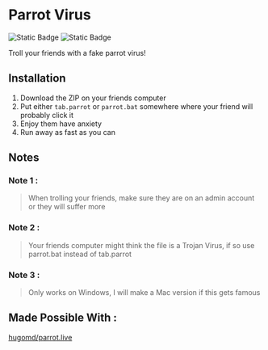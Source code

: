 # Parrot Virus
![Static Badge](https://img.shields.io/badge/Troll-Your%20Friends-blue)
![Static Badge](https://img.shields.io/badge/Troll-Your%20Coworkers-purple)
<object data="https://img.shields.io/badge/Made%20Possible%20by-parrot.live-blue?link=https://github.com/hugomd/parrot.live">

Troll your friends with a fake parrot virus!

## Installation
1. Download the ZIP on your friends computer
2. Put either `tab.parrot` or `parrot.bat` somewhere where your friend will probably click it
3. Enjoy them have anxiety
4. Run away as fast as you can

## Notes
### Note 1 : 
> When trolling your friends,
> make sure they are on an admin account
> or they will suffer more

### Note 2 : 
> Your friends computer might think the file is a Trojan Virus, 
> if so use parrot.bat instead of tab.parrot

### Note 3 : 
> Only works on Windows, I will make a Mac version if this gets famous

## Made Possible With :
[hugomd/parrot.live](https://github.com/hugomd/parrot.live)
